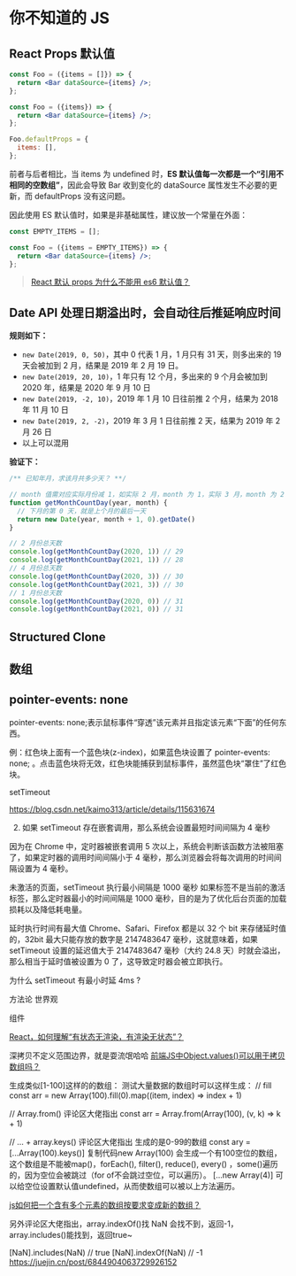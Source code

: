 # 你不知道的 JS

## React Props 默认值

```jsx
const Foo = ({items = []}) => {
  return <Bar dataSource={items} />;
};

const Foo = ({items}) => {
  return <Bar dataSource={items} />;
};

Foo.defaultProps = {
  items: [],
};
```

前者与后者相比，当 items 为 undefined 时，**ES 默认值每一次都是一个“引用不相同的空数组”**，因此会导致 Bar 收到变化的 dataSource 属性发生不必要的更新，而 defaultProps 没有这问题。

因此使用 ES 默认值时，如果是非基础属性，建议放一个常量在外面：

```jsx
const EMPTY_ITEMS = [];

const Foo = ({items = EMPTY_ITEMS}) => {
  return <Bar dataSource={items} />;
};
```

> [React 默认 props 为什么不能用 es6 默认值？](https://www.zhihu.com/question/403260687/answer/1306841252)

## Date API 处理日期溢出时，会自动往后推延响应时间

**规则如下：**

- `new Date(2019, 0, 50)`，其中 0 代表 1 月，1 月只有 31 天，则多出来的 19 天会被加到 2 月，结果是 2019 年 2 月 19 日。
- `new Date(2019, 20, 10)`，1 年只有 12 个月，多出来的 9 个月会被加到 2020 年，结果是 2020 年 9 月 10 日
- `new Date(2019, -2, 10)`，2019 年 1 月 10 日往前推 2 个月，结果为 2018 年 11 月 10 日
- `new Date(2019, 2, -2)`，2019 年 3 月 1 日往前推 2 天，结果为 2019 年 2 月 26 日
- 以上可以混用

**验证下：**

```js
/** 已知年月，求该月共多少天？ **/

// month 值需对应实际月份减 1，如实际 2 月，month 为 1，实际 3 月，month 为 2
function getMonthCountDay(year, month) {
  // 下月的第 0 天，就是上个月的最后一天
  return new Date(year, month + 1, 0).getDate()
}

// 2 月份总天数
console.log(getMonthCountDay(2020, 1)) // 29
console.log(getMonthCountDay(2021, 1)) // 28
// 4 月份总天数
console.log(getMonthCountDay(2020, 3)) // 30
console.log(getMonthCountDay(2021, 3)) // 30
// 1 月份总天数
console.log(getMonthCountDay(2020, 0)) // 31
console.log(getMonthCountDay(2021, 0)) // 31
```

## Structured Clone

## 数组

## pointer-events: none

pointer-events: none;表示鼠标事件“穿透”该元素并且指定该元素“下面”的任何东西。

例：红色块上面有一个蓝色块(z-index)，如果蓝色块设置了 pointer-events: none; 。点击蓝色块将无效，红色块能捕获到鼠标事件，虽然蓝色块“罩住”了红色块。



setTimeout

https://blog.csdn.net/kaimo313/article/details/115631674


2. 如果 setTimeout 存在嵌套调用，那么系统会设置最短时间间隔为 4 毫秒

因为在 Chrome 中，定时器被嵌套调用 5 次以上，系统会判断该函数方法被阻塞了，如果定时器的调用时间间隔小于 4 毫秒，那么浏览器会将每次调用的时间间隔设置为 4 毫秒。



未激活的页面，setTimeout 执行最小间隔是 1000 毫秒
如果标签不是当前的激活标签，那么定时器最小的时间间隔是 1000 毫秒，目的是为了优化后台页面的加载损耗以及降低耗电量。

延时执行时间有最大值
Chrome、Safari、Firefox 都是以 32 个 bit 来存储延时值的，32bit 最大只能存放的数字是 2147483647 毫秒，这就意味着，如果 setTimeout 设置的延迟值大于 2147483647 毫秒（大约 24.8 天）时就会溢出，那么相当于延时值被设置为 0 了，这导致定时器会被立即执行。

为什么 setTimeout 有最小时延 4ms ?

方法论
世界观

组件

[React，如何理解“有状态无渲染，有渲染无状态”？](https://www.zhihu.com/question/366071125/answer/982270295)

深拷贝不定义范围边界，就是耍流氓哈哈
[前端JS中Object.values()可以用于拷贝数组吗？](https://www.zhihu.com/question/458217580)

生成类似[1-100]这样的的数组：
测试大量数据的数组时可以这样生成：
// fill
const arr = new Array(100).fill(0).map((item, index) => index + 1)

// Array.from() 评论区大佬指出
const arr = Array.from(Array(100), (v, k) => k + 1)

// ... + array.keys() 评论区大佬指出 生成的是0-99的数组
const ary = [...Array(100).keys()] 
复制代码new Array(100) 会生成一个有100空位的数组，这个数组是不能被map()，forEach(), filter(), reduce(), every() ，some()遍历的，因为空位会被跳过（for of不会跳过空位，可以遍历）。 [...new Array(4)] 可以给空位设置默认值undefined，从而使数组可以被以上方法遍历。

[js如何把一个含有多个元素的数组按要求变成新的数组？](https://www.zhihu.com/question/532350167/answer/2481113702)

另外评论区大佬指出，array.indexOf()找 NaN 会找不到，返回-1，array.includes()能找到，返回true~

[NaN].includes(NaN) // true
[NaN].indexOf(NaN) // -1
https://juejin.cn/post/6844904063729926152
